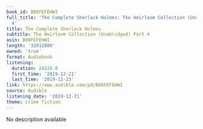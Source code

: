 ```yaml
---
book_id: B00FEFEHWI
full_title: 'The Complete Sherlock Holmes: The Heirloom Collection (Unabridged) Part
  4'
title: The Complete Sherlock Holmes
subtitle: The Heirloom Collection (Unabridged) Part 4
asin: B00FEFEHWI
length: '32012000'
owned: 'true'
format: Audiobook
listening:
  duration: 24228.0
  first_time: '2019-12-21'
  last_time: '2019-12-23'
link: https://www.audible.com/pd/B00FEFEHWI
source: Audible
listening_date: '2019-12-21'
theme: crime fiction
---
```

No description available

























